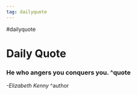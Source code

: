 ```yaml
---
tag: dailyquote
---
```


#dailyquote

# Daily Quote

### He who angers you conquers you. ^quote
*-Elizabeth Kenny* ^author
